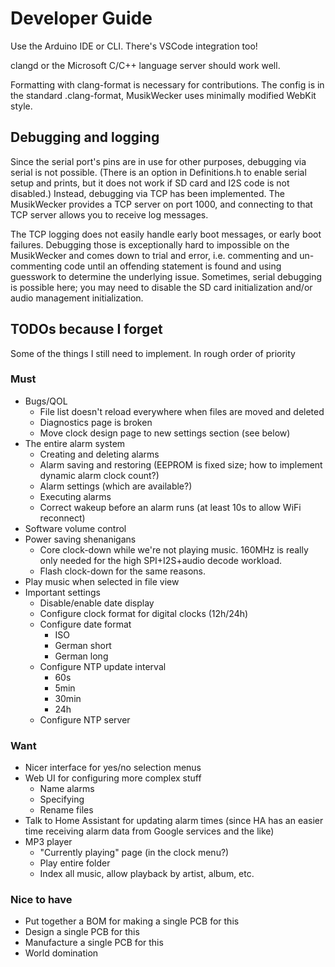 # Developer Guide

Use the Arduino IDE or CLI. There's VSCode integration too!

clangd or the Microsoft C/C++ language server should work well.

Formatting with clang-format is necessary for contributions. The config is in the standard .clang-format, MusikWecker uses minimally modified WebKit style.

## Debugging and logging

Since the serial port's pins are in use for other purposes, debugging via serial is not possible. (There is an option in Definitions.h to enable serial setup and prints, but it does not work if SD card and I2S code is not disabled.) Instead, debugging via TCP has been implemented. The MusikWecker provides a TCP server on port 1000, and connecting to that TCP server allows you to receive log messages.

The TCP logging does not easily handle early boot messages, or early boot failures. Debugging those is exceptionally hard to impossible on the MusikWecker and comes down to trial and error, i.e. commenting and un-commenting code until an offending statement is found and using guesswork to determine the underlying issue. Sometimes, serial debugging is possible here; you may need to disable the SD card initialization and/or audio management initialization.

## TODOs because I forget

Some of the things I still need to implement. In rough order of priority

### Must

- Bugs/QOL
	- File list doesn't reload everywhere when files are moved and deleted
	- Diagnostics page is broken
	- Move clock design page to new settings section (see below)
- The entire alarm system
	- Creating and deleting alarms
	- Alarm saving and restoring (EEPROM is fixed size; how to implement dynamic alarm clock count?)
	- Alarm settings (which are available?)
	- Executing alarms
	- Correct wakeup before an alarm runs (at least 10s to allow WiFi reconnect)
- Software volume control
- Power saving shenanigans
	- Core clock-down while we're not playing music. 160MHz is really only needed for the high SPI+I2S+audio decode workload.
	- Flash clock-down for the same reasons.
- Play music when selected in file view
- Important settings
	- Disable/enable date display
	- Configure clock format for digital clocks (12h/24h)
	- Configure date format
		- ISO
		- German short
		- German long
	- Configure NTP update interval
		- 60s
		- 5min
		- 30min
		- 24h
	- Configure NTP server

### Want

- Nicer interface for yes/no selection menus
- Web UI for configuring more complex stuff
	- Name alarms
	- Specifying 
	- Rename files
- Talk to Home Assistant for updating alarm times (since HA has an easier time receiving alarm data from Google services and the like)
- MP3 player
	- "Currently playing" page (in the clock menu?)
	- Play entire folder
	- Index all music, allow playback by artist, album, etc.

### Nice to have

- Put together a BOM for making a single PCB for this
- Design a single PCB for this
- Manufacture a single PCB for this
- World domination